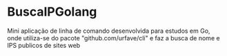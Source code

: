 # BuscaIPGolang
Mini aplicação de linha de comando desenvolvida para estudos em Go, onde utiliza-se do pacote "github.com/urfave/cli" e faz a busca de nome e IPS publicos de sites web
